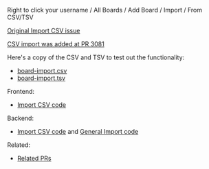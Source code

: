 Right to click your username / All Boards / Add Board / Import / From CSV/TSV

[Original Import CSV issue](https://github.com/wekan/wekan/issues/395)

[CSV import was added at PR 3081](https://github.com/wekan/wekan/pull/3081)

Here's a copy of the CSV and TSV to test out the functionality:
- [board-import.csv](board-import.csv)
- [board-import.tsv](board-import.tsv)

Frontend:
- [Import CSV code](https://github.com/wekan/wekan/tree/main/client/components/import)

Backend:
- [Import CSV code](https://github.com/wekan/wekan/blob/main/models/csvCreator.js) and [General Import code](https://github.com/wekan/wekan/blob/main/models/import.js)

Related:
- [Related PRs](https://github.com/wekan/wekan/pulls?q=is%3Apr+is%3Aclosed+csv)
